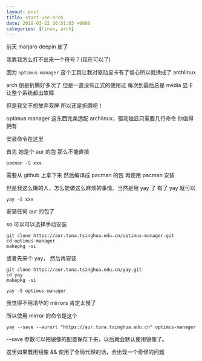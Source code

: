 ```yaml
---
layout: post
title: start-use-arch
date: 2019-03-22 20:51:03 +0800
categories: [linux, arch]
---
```


前天 marjaro deepin 崩了 

我靠我怎么打不出来一个符号？(现在可以了)

因为 `optimus-manager` 这个工具让我对驱动显卡有了信心所以就换成了 archlinux

arch 倒是折腾好多次了 但是一直没有正式的使用过 每次到最后总是 nvidia 显卡让整个系统都出故障

但是我又不想放弃双屏 所以还是折腾吧！

optimus manager 这东西完美适配 archlinux，驱动独显只需要几行命令 你值得拥有

安装命令在这里

首先 她是个 aur 的包 那么不能直接

```
pacman -S xxx
```

需要从 github 上拿下来 然后编译成 pacman 的包 再使用 pacman 安装

但是我这么懒的人，怎么能做这么麻烦的事情。当然是用 yay 了 有了 yay 就可以

```
yay -S xxx
```

安装任何 aur 的包了

so 可以可以选择手动安装

```shell
git clone https://aur.tuna.tsinghua.edu.cn/optimus-manager.git
cd optimus-manager
makepkg -si
```

或者先来个 yay， 然后再安装

```shell
git clone https://aur.tuna.tsinghua.edu.cn/yay.git
cd yay
makepkg -si
```

```
yay -S optimus-manager
```

我觉得不用清华的 mirrors 肯定太慢了

所以使用 mirror 的命令是这个

```
yay --save --aururl "https://aur.tuna.tsinghua.edu.cn" optimus-manager
```

--save 参数可以把镜像的配置保存下来，以后就会默认使用镜像了。

这里如果既用镜像 && 使用了全局代理的话，会出现一个奇怪的问题
